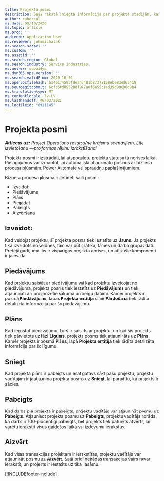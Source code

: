 ```yaml
---
title: Projekta posmi
description: Šajā rakstā sniegta informācija par projekta stadijām, kas ir pieejamas Microsoft Dynamics projekta operācijās.
author: ruhercul
ms.date: 09/18/2020
ms.topic: article
ms.prod: ''
audience: Application User
ms.reviewer: johnmichalak
ms.search.scope: ''
ms.custom: ''
ms.assetid: ''
ms.search.region: Global
ms.search.industry: Service industries
ms.author: suvaidya
ms.dyn365.ops.version: ''
ms.search.validFrom: 2020-10-01
ms.openlocfilehash: b146174583fdea45481b87375158ebe83ed63418
ms.sourcegitcommit: 6cfc50d89528df977a8f6a55c1ad39d99800d9b4
ms.translationtype: MT
ms.contentlocale: lv-LV
ms.lasthandoff: 06/03/2022
ms.locfileid: "8911145"
---
```

# <a name="project-stages"></a>Projekta posmi

_**Attiecas uz:** Project Operations resursu/ne krājumu scenārijiem, Lite izvietošanu —pro formas rēķinu izrakstīšanai_

Projekta posmi ir izstrādāti, lai atspoguļotu projekta statusu tā norises laikā. Pielāgojumus var izmantot, lai automātiski atjauninātu posmus ar biznesa procesa plūsmām, Power Automate vai spraudņu paplašinājumiem.

Biznesa procesa plūsmā ir definēti šādi posmi:

- Izveidot:
- Piedāvājums
- Plāns
- Piegādāt
- Pabeigts
- Aizvēršana 

## <a name="new"></a>Izveidot:

Kad veidojat projektu, šī projekta posms tiek iestatīts uz **Jauns**. Ja projekts tika izveidots no veidnes, tam var būt grafika, tāmes un darba grupas dati. Pretējā gadījumā tās ir vispārīgas projekta aprises, un atlikušie komponenti ir jāievada.

## <a name="quote"></a>Piedāvājums

Kad projektu saistāt ar piedāvājumu vai kad projektu izveidojat no piedāvājuma, projekta posms tiek iestatīts uz **Piedāvājums** un tiek atjaunināti arī prognozētie sākuma un beigu datumi. Kamēr projekts ir posmā **Piedāvājums**, lapas **Projekta entītija** cilnē **Pārdošana** tiek rādīta detalizēta informācija par šo piedāvājumu.

## <a name="plan"></a>Plāns

Kad iegūstat piedāvājumu, kurš ir saistīts ar projektu, un kad šis projekts tiek pārvietots uz fāzi **Līgums**, projekta posms tiek atjaunināts uz **Plāns**. Kamēr projekts ir posmā **Plāns**, lapā **Projekta entītija** tiek rādīta detalizēta informācija par šo līgumu.

## <a name="deliver"></a>Sniegt

Kad projekta plāns ir pabeigts un esat gatavs sākt pašu projektu, projektu vadītājam ir jāatjaunina projekta posms uz **Sniegt**, lai parādītu, ka projekts ir sācies.

## <a name="complete"></a>Pabeigts 

Kad darbs pie projekta ir pabeigts, projektu vadītājs var atjaunināt posmu uz **Pabeigts**. Atjauninot projekta posmu uz **Pabeigts**, projektu vadītājs norāda, ka darbs ir 100-procentīgi pabeigts, bet projekts tiek paturēts atvērts, lai varētu ierakstīt visus gaidošos laika vai izdevumu ierakstus.

## <a name="close"></a>Aizvērt

Kad visas transakcijas projektam ir ierakstītas, projektu vadītājs var atjaunināt posmu uz **Aizvērt**. Šajā brīdī nekādas transakcijas vairs nevar ierakstīt, un projekts ir iestatīts uz tikai lasāmu.



[!INCLUDE[footer-include](../includes/footer-banner.md)]